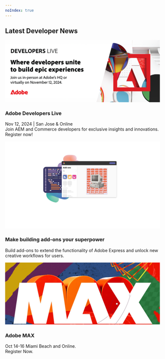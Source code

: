 ```yaml
---
noIndex: true
---
```


<TitleBlock slots="heading" theme="lightest" />

## Latest Developer News

<ResourceCard slots="link, image, heading, text" width="33%"  theme='lightest' className="useCaseCard" />

[](https://developerevents.adobe.com/events/details/adobe-developer-events-developer-experience-presents-adobe-developers-live-2024/?utm_source=devsite&utm_medium=website&utm_campaign=adl2024)

![App Builder](../images/developerlive.png)

### Adobe Developers Live

Nov 12, 2024 | San Jose & Online  
Join AEM and Commerce developers for exclusive insights and innovations. Register now!

<ResourceCard slots="link, image, heading, text" width="33%"  theme='lightest' className="useCaseCard"/>

[](https://developer.adobe.com/express/add-ons/)

![Express Add-Ons](../images/Express_AddOns.jpg)

### Make building add-ons your superpower

Build add-ons to extend the functionality of Adobe Express and unlock new creative workflows for users.

<ResourceCard slots="link, image, heading, text" width="33%"  theme='lightest' className="useCaseCard" />

[](https://max.adobe.com/)

![Adobe MAX](../images/max.jpeg)

### Adobe MAX

Oct 14-16 Miami Beach and Online.  
Register Now.